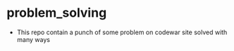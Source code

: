 # problem_solving

- This repo contain a punch of some problem on codewar site solved with many ways
